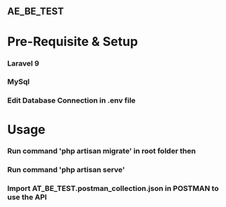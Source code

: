 ## AE_BE_TEST

# Pre-Requisite & Setup

### Laravel 9
### MySql
### Edit Database Connection in .env file

# Usage

### Run command 'php artisan migrate' in root folder then
### Run command 'php artisan serve'
### Import AT_BE_TEST.postman_collection.json in POSTMAN to use the API
